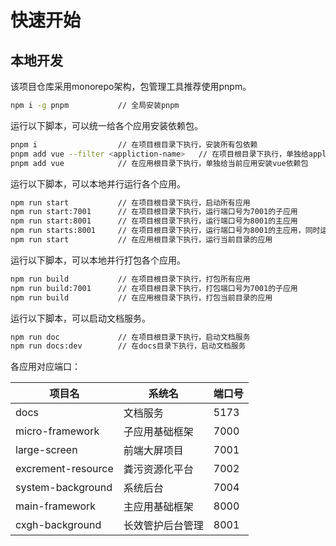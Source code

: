 # 快速开始

## 本地开发

该项目仓库采用monorepo架构，包管理工具推荐使用pnpm。

```bash
npm i -g pnpm           // 全局安装pnpm
```

运行以下脚本，可以统一给各个应用安装依赖包。

```bash
pnpm i                  // 在项目根目录下执行，安装所有包依赖
pnpm add vue --filter <appliction-name>   // 在项目根目录下执行，单独给appliction-name安装vue依赖包
pnpm add vue            // 在应用根目录下执行，单独给当前应用安装vue依赖包
```

运行以下脚本，可以本地并行运行各个应用。

```bash
npm run start           // 在项目根目录下执行，启动所有应用
npm run start:7001      // 在项目根目录下执行，运行端口号为7001的子应用
npm run start:8001      // 在项目根目录下执行，运行端口号为8001的主应用
npm run starts:8001     // 在项目根目录下执行，运行端口号为8001的主应用，同时运行所有关联的子应用
npm run start           // 在应用根目录下执行，运行当前目录的应用
```

运行以下脚本，可以本地并行打包各个应用。

```bash
npm run build           // 在项目根目录下执行，打包所有应用
npm run build:7001      // 在项目根目录下执行，打包端口号为7001的子应用
npm run build           // 在应用根目录下执行，打包当前目录的应用
```

运行以下脚本，可以启动文档服务。

```bash
npm run doc             // 在项目根目录下执行，启动文档服务
npm run docs:dev        // 在docs目录下执行，启动文档服务
```

各应用对应端口：

| 项目名                | 系统名            | 端口号 |
| --------              | -------------    | ---- |
| docs                  | 文档服务          | 5173 |
| micro-framework       | 子应用基础框架    | 7000 |
| large-screen          | 前端大屏项目      | 7001 |
| excrement-resource    | 粪污资源化平台    | 7002 |
| system-background     | 系统后台          | 7004 |
| main-framework        | 主应用基础框架    | 8000 |
| cxgh-background       | 长效管护后台管理   | 8001 |